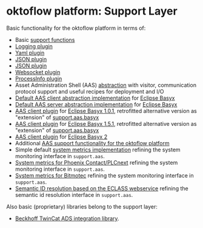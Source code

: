 # oktoflow platform: Support Layer

Basic functionality for the oktoflow platform in terms of:
  * Basic [support functions](support/README.md)
  * [Logging plugin](support.log-slf4j-simple/README.md)
  * [Yaml plugin](support.yaml-snakeyaml/README.md)
  * [JSON plugin](support.json-jackson/README.md)
  * [JSON plugin](support.rest-spark/README.md)
  * [Websocket plugin](support.websocket-websocket/README.md)
  * [ProcessInfo plugin](support.processInfo-oshi/README.md)
  * Asset Administration Shell (AAS) [abstraction](support.aas/README.md) with visitor, communication protocol support and useful recipes for deployment and I/O
  * [Default AAS client abstraction implementation](support.aas.basyx/README.md) for [Eclipse Basyx](https://www.eclipse.org/basyx/)
  * [Default AAS server abstraction implementation](support.aas.basyx.server/README.md) for [Eclipse Basyx](https://www.eclipse.org/basyx/)
  * [AAS client plugin](support.aas.basyx1_0/README.md) for [Eclipse Basyx 1.0.1](https://www.eclipse.org/basyx/), retrofitted alternative version as "extension" of [support.aas.basyx](support.aas.basyx/README.md)
  * [AAS client plugin](support.aas.basyx1_5/README.md) for [Eclipse Basyx 1.5.1](https://www.eclipse.org/basyx/), retrofitted alternative version as "extension" of [support.aas.basyx](support.aas.basyx/README.md)
  * [AAS client plugin](support.aas.basyx2/README.md) for [Eclipse Basyx 2](https://www.eclipse.org/basyx/)
  * Additional [AAS support functionality for the oktoflow platform](support.iip-aas/README.md)
  * Simple default [system metrics implementation](support.dfltSysMetrics/README.md) refining the system monitoring interface in `support.aas`.
  * [System metrics for Phoenix Contact/PLCnext](support.sysMetrics.plcnext/README.md) refining the system monitoring interface in `support.aas`.
  * [System metrics for Bitmotec](support.sysMetrics.bitmotec/README.md) refining the system monitoring interface in `support.aas`.
  * [Semantic ID resolution based on the ECLASS webservice](support.semanticId.eclass/README.md) refining the semantic id resolution interface in `support.aas`.
  
Also basic (proprietary) libraries belong to the support layer:  
  * [Beckhoff TwinCat ADS integration library](support/libs.ads/README.md).